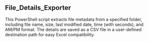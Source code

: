 ## File_Details_Exporter

This PowerShell script extracts file metadata from a specified folder, including file name, size, last modified date, time (with seconds), and AM/PM format. The details are saved as a CSV file in a user-defined destination path for easy Excel compatibility.
